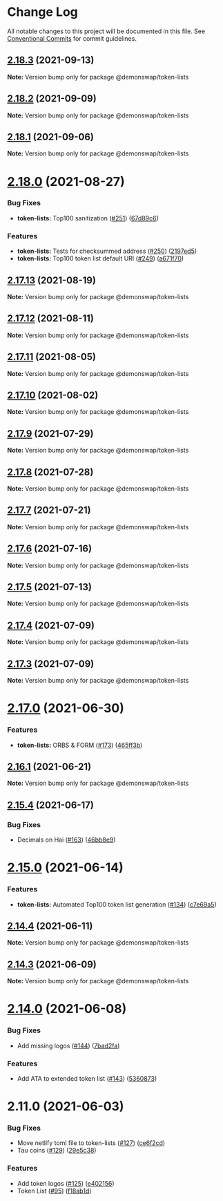 # Change Log

All notable changes to this project will be documented in this file.
See [Conventional Commits](https://conventionalcommits.org) for commit guidelines.

## [2.18.3](https://github.com/demonswap/pancake-toolkit/compare/@demonswap/token-lists@2.18.2...@demonswap/token-lists@2.18.3) (2021-09-13)

**Note:** Version bump only for package @demonswap/token-lists





## [2.18.2](https://github.com/demonswap/pancake-toolkit/compare/@demonswap/token-lists@2.18.1...@demonswap/token-lists@2.18.2) (2021-09-09)

**Note:** Version bump only for package @demonswap/token-lists





## [2.18.1](https://github.com/demonswap/pancake-toolkit/compare/@demonswap/token-lists@2.18.0...@demonswap/token-lists@2.18.1) (2021-09-06)

**Note:** Version bump only for package @demonswap/token-lists





# [2.18.0](https://github.com/demonswap/pancake-toolkit/compare/@demonswap/token-lists@2.17.13...@demonswap/token-lists@2.18.0) (2021-08-27)


### Bug Fixes

* **token-lists:** Top100 sanitization ([#251](https://github.com/demonswap/pancake-toolkit/issues/251)) ([67d89c6](https://github.com/demonswap/pancake-toolkit/commit/67d89c63e0630cb20354c35847d76b2b36af2d8e))


### Features

* **token-lists:** Tests for checksummed address ([#250](https://github.com/demonswap/pancake-toolkit/issues/250)) ([2197ed5](https://github.com/demonswap/pancake-toolkit/commit/2197ed52c572f15001cc09c6bccb553ae614c049))
* **token-lists:** Top100 token list default URI ([#249](https://github.com/demonswap/pancake-toolkit/issues/249)) ([a671f70](https://github.com/demonswap/pancake-toolkit/commit/a671f70f5a021e28c9a8bbcbaf15341effc26c54))





## [2.17.13](https://github.com/demonswap/pancake-toolkit/compare/@demonswap/token-lists@2.17.12...@demonswap/token-lists@2.17.13) (2021-08-19)

**Note:** Version bump only for package @demonswap/token-lists





## [2.17.12](https://github.com/demonswap/pancake-toolkit/compare/@demonswap/token-lists@2.17.11...@demonswap/token-lists@2.17.12) (2021-08-11)

**Note:** Version bump only for package @demonswap/token-lists





## [2.17.11](https://github.com/demonswap/pancake-toolkit/compare/@demonswap/token-lists@2.17.10...@demonswap/token-lists@2.17.11) (2021-08-05)

**Note:** Version bump only for package @demonswap/token-lists





## [2.17.10](https://github.com/demonswap/pancake-toolkit/compare/@demonswap/token-lists@2.17.9...@demonswap/token-lists@2.17.10) (2021-08-02)

**Note:** Version bump only for package @demonswap/token-lists





## [2.17.9](https://github.com/demonswap/pancake-toolkit/compare/@demonswap/token-lists@2.17.8...@demonswap/token-lists@2.17.9) (2021-07-29)

**Note:** Version bump only for package @demonswap/token-lists





## [2.17.8](https://github.com/demonswap/pancake-toolkit/compare/@demonswap/token-lists@2.17.7...@demonswap/token-lists@2.17.8) (2021-07-28)

**Note:** Version bump only for package @demonswap/token-lists





## [2.17.7](https://github.com/demonswap/pancake-toolkit/compare/@demonswap/token-lists@2.17.6...@demonswap/token-lists@2.17.7) (2021-07-21)

**Note:** Version bump only for package @demonswap/token-lists





## [2.17.6](https://github.com/demonswap/pancake-toolkit/compare/@demonswap/token-lists@2.17.5...@demonswap/token-lists@2.17.6) (2021-07-16)

**Note:** Version bump only for package @demonswap/token-lists





## [2.17.5](https://github.com/demonswap/pancake-toolkit/compare/@demonswap/token-lists@2.17.4...@demonswap/token-lists@2.17.5) (2021-07-13)

**Note:** Version bump only for package @demonswap/token-lists





## [2.17.4](https://github.com/demonswap/pancake-toolkit/compare/@demonswap/token-lists@2.17.3...@demonswap/token-lists@2.17.4) (2021-07-09)

**Note:** Version bump only for package @demonswap/token-lists





## [2.17.3](https://github.com/demonswap/pancake-toolkit/compare/@demonswap/token-lists@2.17.0...@demonswap/token-lists@2.17.3) (2021-07-09)

**Note:** Version bump only for package @demonswap/token-lists





# [2.17.0](https://github.com/demonswap/pancake-toolkit/compare/@demonswap/token-lists@2.16.1...@demonswap/token-lists@2.17.0) (2021-06-30)


### Features

* **token-lists:** ORBS & FORM ([#173](https://github.com/demonswap/pancake-toolkit/issues/173)) ([465ff3b](https://github.com/demonswap/pancake-toolkit/commit/465ff3bcf025dc53e06366ef841b643b2dc84341))





## [2.16.1](https://github.com/demonswap/pancake-toolkit/compare/@demonswap/token-lists@2.15.4...@demonswap/token-lists@2.16.1) (2021-06-21)

**Note:** Version bump only for package @demonswap/token-lists





## [2.15.4](https://github.com/demonswap/pancake-toolkit/compare/@demonswap/token-lists@2.15.0...@demonswap/token-lists@2.15.4) (2021-06-17)


### Bug Fixes

* Decimals on Hai ([#163](https://github.com/demonswap/pancake-toolkit/issues/163)) ([46bb8e9](https://github.com/demonswap/pancake-toolkit/commit/46bb8e9eab419cea641d46e635e217442e026486))





# [2.15.0](https://github.com/demonswap/pancake-toolkit/compare/@demonswap/token-lists@2.14.4...@demonswap/token-lists@2.15.0) (2021-06-14)


### Features

* **token-lists:** Automated Top100 token list generation ([#134](https://github.com/demonswap/pancake-toolkit/issues/134)) ([c7e69a5](https://github.com/demonswap/pancake-toolkit/commit/c7e69a56c22911c6822632ecb267b4e0ecab8d14))





## [2.14.4](https://github.com/demonswap/pancake-toolkit/compare/@demonswap/token-lists@2.14.3...@demonswap/token-lists@2.14.4) (2021-06-11)

**Note:** Version bump only for package @demonswap/token-lists





## [2.14.3](https://github.com/demonswap/pancake-toolkit/compare/@demonswap/token-lists@2.14.0...@demonswap/token-lists@2.14.3) (2021-06-09)

**Note:** Version bump only for package @demonswap/token-lists





# [2.14.0](https://github.com/demonswap/pancake-toolkit/compare/@demonswap/token-lists@2.11.0...@demonswap/token-lists@2.14.0) (2021-06-08)


### Bug Fixes

* Add missing logos ([#144](https://github.com/demonswap/pancake-toolkit/issues/144)) ([7bad2fa](https://github.com/demonswap/pancake-toolkit/commit/7bad2faa6ab163e2883a0231961cffa6dbd9455d))


### Features

* Add ATA to extended token list ([#143](https://github.com/demonswap/pancake-toolkit/issues/143)) ([5360873](https://github.com/demonswap/pancake-toolkit/commit/5360873fa08d75ba34251f401a37dae28a7fc4c8))





# 2.11.0 (2021-06-03)


### Bug Fixes

* Move netlify toml file to token-lists ([#127](https://github.com/demonswap/pancake-toolkit/issues/127)) ([ce6f2cd](https://github.com/demonswap/pancake-toolkit/commit/ce6f2cd41faf44af16322e4a37d93af6750dd592))
* Tau coins ([#129](https://github.com/demonswap/pancake-toolkit/issues/129)) ([29e5c38](https://github.com/demonswap/pancake-toolkit/commit/29e5c383f6460474510662bf8cfebe0b15ffc003))


### Features

* Add token logos ([#125](https://github.com/demonswap/pancake-toolkit/issues/125)) ([e402156](https://github.com/demonswap/pancake-toolkit/commit/e402156f2c304b1b6f26324ddb91ba7d277f1821))
* Token List ([#95](https://github.com/demonswap/pancake-toolkit/issues/95)) ([f18ab1d](https://github.com/demonswap/pancake-toolkit/commit/f18ab1dc1eaecd447ae449ee1437c58f02db6abf))
